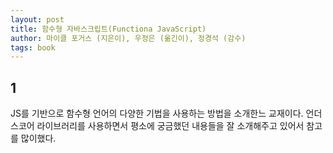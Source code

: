 ```yaml
---
layout: post
title: 함수형 자바스크립트(Functiona JavaScript)
author: 마이클 포거스 (지은이), 우정은 (옮긴이), 정경석 (감수)
tags: book
---
```


## 1

JS를 기반으로 함수형 언어의 다양한 기법을 사용하는 방법을 소개한느 교재이다. 언더스코어 라이브러리를 사용하면서 평소에 궁금했던 내용들을 잘 소개해주고 있어서 참고를 많이했다.

